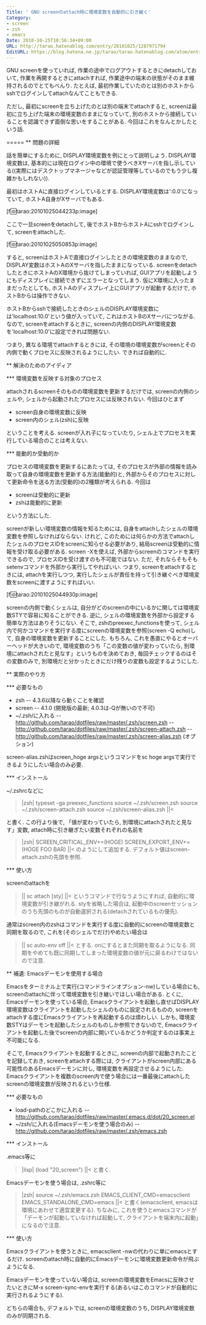```yaml
---
Title: ' GNU screenのattach時に環境変数を自動的に引き継ぐ'
Category:
- screen
- zsh
- emacs
Date: 2010-10-25T10:56:34+09:00
URL: http://tarao.hatenablog.com/entry/20101025/1287971794
EditURL: https://blog.hatena.ne.jp/tarao/tarao.hatenablog.com/atom/entry/6653586347149236184
---
```


GNU screenを使っていれば, 作業の途中でログアウトするときにdetachしておいて, 作業を再開するときにattachすれば, 作業途中の端末の状態がそのまま維持されるのでとてもべんり. たとえば, 最初作業していたのとは別のホストからsshでログインしてattachなんてこともできる.

ただし, 最初にscreenを立ち上げたのとは別の端末でattachすると, screenは最初に立ち上げた端末の環境変数のままになっていて, 別のホストから接続していることを認識できず面倒な思いをすることがある. 今回はこれをなんとかしたという話.

=====
** 問題の詳細

話を簡単にするために, DISPLAY環境変数を例にとって説明しよう. DISPLAY環境変数は, 基本的には現在ログイン中の環境で使うべきXサーバを指し示している((実際にはデスクトップマネージャなどが認証管理等しているのでもう少し複雑かもしれない)).

最初はホストAに直接ログインしているとする. DISPLAY環境変数は':0.0'になっていて, ホストA自身がXサーバでもある.

[f:id:tarao:20101025044233p:image]

ここで一旦screenをdetachして, 後でホストBからホストAにsshでログインして, screenをattachした.

[f:id:tarao:20101025050853p:image]

すると, screenはホストAで直接ログインしたときの環境変数のままなので, DISPLAY変数はホストAのXサーバを指したままになっている. screenをdetachしたときにホストAのX環境から抜けてしまっていれば, GUIアプリを起動しようにもディスプレイに接続できずにエラーとなってしまう. 仮にX環境に入ったままだったとしても, ホストAのディスプレイ上にGUIアプリが起動するだけで, ホストBからは操作できない.

ホストBからsshで接続したときのシェルのDISPLAY環境変数には'localhost:10.0'という値が入っていて, これはホストBのXサーバにつながる. なので, screenをattachするときに, screenの内側のDISPLAY環境変数を'localhost:10.0'に設定できれば問題ない.

つまり, 異なる環境でattachするときには, その環境の環境変数がscreenとその内側で動くプロセスに反映されるようにしたい. できれば自動的に.

** 解決のためのアイディア

*** 環境変数を反映する対象のプロセス

attachされるscreenそのものの環境変数を更新するだけでは, screenの内側のシェルや, シェルから起動されたプロセスには反映されない. 今回はひとまず

- screen自身の環境変数に反映
- screen内のシェル(zsh)に反映

ということを考える. screenが入れ子になっていたり, シェル上でプロセスを実行している場合のことは考えない.

*** 能動的か受動的か

プロセスの環境変数を更新するにあたっては, そのプロセスが外部の情報を読み取って自身の環境変数を更新する方法(能動的)と, 外部からそのプロセスに対して更新命令を送る方法(受動的)の2種類が考えられる. 今回は

- screenは受動的に更新
- zshは能動的に更新

という方法にした.

screenが新しい環境変数の情報を知るためには, 自身をattachしたシェルの環境変数を参照しなければならない. けれど, このためには何らかの方法でattachしたシェルのプロセスIDをscreenに知らせる必要があり, 結局screenは受動的に情報を受け取る必要がある. screen -Xを使えば, 外部からscreenのコマンドを実行できるので, プロセスIDを受け渡すのも不可能ではない. ただ, それならそもそもsetenvコマンドを外部から実行してやればいい. つまり, screenをattachするときには, attachを実行しつつ, 実行したシェルが責任を持って引き継ぐべき環境変数をscreenに渡すようにすればいい.

[f:id:tarao:20101025044930p:image]

screenの内側で動くシェルは, 自分がどのscreenの中にいるかに関しては環境変数STYで容易に知ることができる. 逆に, シェルの環境変数を外部から設定する簡単な方法はありそうにない. そこで, zshのpreexec_functionsを使って, シェル内で何かコマンドを実行する度にscreenの環境変数を参照(screen -Q echo)して, 自身の環境変数を更新することにした. もちろん, これを愚直にやるとオーバーヘッドが大きいので, 環境変数のうち「この変数の値が変わっていたら, 別環境にattachされたと見なす」というものを決めておき, 毎回チェックするのはその変数のみで, 別環境だと分かったときにだけ残りの変数も設定するようにした.

** 実際のやり方

*** 必要なもの

- zsh
-- 4.3.6以降なら動くことを確認
- screen
-- 4.1.0 (開発版の最新; 4.0.3は-Qが無いので不可)
- ~/.zsh/に入れる
-- http://github.com/tarao/dotfiles/raw/master/.zsh/screen.zsh
-- http://github.com/tarao/dotfiles/raw/master/.zsh/screen-attach.zsh
-- http://github.com/tarao/dotfiles/raw/master/.zsh/screen-alias.zsh (オプション)

screen-alias.zshはscreen_hoge argsというコマンドをsc hoge argsで実行できるようにしたい場合のみ必要.

*** インストール

~/.zshrcなどに
>|zsh|
typeset -ga preexec_functions
source ~/.zsh/screen.zsh
source ~/.zsh/screen-attach.zsh
source ~/.zsh/screen-alias.zsh
||<

と書く. この行より後で, 「値が変わっていたら, 別環境にattachされたと見なす」変数, attach時に引き継ぎたい変数それぞれの名前を
>|zsh|
SCREEN_CRITICAL_ENV+=(HOGE)
SCREEN_EXPORT_ENV+=(HOGE FOO BAR)
||<
のようにして追加する. デフォルト値はscreen-attach.zshの先頭を参照.

*** 使い方

screenのattachを
>||
sc attach [sty]
||<
というコマンドで行なうようにすれば, 自動的に環境変数が引き継がれる. styを省略した場合は, 起動中のscreenセッションのうち先頭のものが自動選択される(detachされているもの優先).

通常はscreen内のzshはコマンドを実行する度に自動的にscreenの環境変数と同期を取るので, これを(そのシェルでだけ)やめたい場合は
>||
sc auto-env off
||<
とする. onにするとまた同期を取るようになる. 同期をやめても既に同期してしまった環境変数の値が元に戻るわけではないので注意.

** 補遺: Emacsデーモンを使用する場合

Emacsをターミナル上で実行(コマンドラインオプション-nw)している場合にも, screenのattachに伴って環境変数を引き継いでほしい場合がある. とくに, Emacsデーモンを使っている場合, Emacsクライアントを起動し直せばDISPLAY環境変数はクライアントを起動したシェルのものに設定されるものの, screenをattachする度にEmacsクライアントを再起動するのは煩わしい. しかも, 環境変数STYはデーモンを起動したシェルのものしか参照できないので, Emacsクライアントを起動した後でscreenの内部に開いているかどうか判定するのは事実上不可能になる.

そこで, Emacsクライアントを起動するときに, screenの内部で起動されたことを記録しておき, screenをattachする際には, クライアントがscreen内部にある可能性のあるEmacsデーモンに対し, 環境変数を再設定させるようにした. Emacsクライアントを複数のscreen内で使う場合には一番最後にattachしたscreenの環境変数が反映されるという仕様.

*** 必要なもの

- load-pathのどこかに入れる
-- http://github.com/tarao/dotfiles/raw/master/.emacs.d/dot/20_screen.el
- ~/zsh/に入れる(Emacsデーモンを使う場合のみ)
-- http://github.com/tarao/dotfiles/raw/master/.zsh/emacs.zsh

*** インストール

.emacs等に
>|lisp|
(load "20_screen")
||<
と書く.

Emacsデーモンを使う場合は, .zshrc等に
>|zsh|
source ~/.zsh/emacs.zsh
EMACS_CLIENT_CMD=emacsclient
EMACS_STANDALONE_CMD=emacs
||<
と書く(emacsclient, emacsは環境にあわせて適宜変更する). ちなみに, これを使うとemacsコマンドが「デーモンが起動していなければ起動して, クライアントを端末内に起動」になるので注意.

*** 使い方

Emacsクライアントを使うときに, emacsclient -nwの代わりに単にemacsとするだけ. screenのattach時に自動的にEmacsデーモンに環境変数更新命令が飛ぶようになる.

Emacsデーモンを使っていない場合は, screenの環境変数をEmacsに反映させたいときにM-x screen-sync-envを実行する(あるいはこのコマンドが自動的に実行されるようにする).

どちらの場合も, デフォルトでは, screenの環境変数のうち, DISPLAY環境変数のみが同期される.
